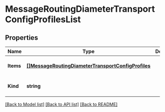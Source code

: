 # MessageRoutingDiameterTransportConfigProfilesList

## Properties
Name | Type | Description | Notes
------------ | ------------- | ------------- | -------------
**Items** | [**[]MessageRoutingDiameterTransportConfigProfiles**](messageRouting_diameter_transportConfig_profiles.md) |  | [optional] [default to null]
**Kind** | **string** |  | [optional] [default to null]

[[Back to Model list]](../README.md#documentation-for-models) [[Back to API list]](../README.md#documentation-for-api-endpoints) [[Back to README]](../README.md)


